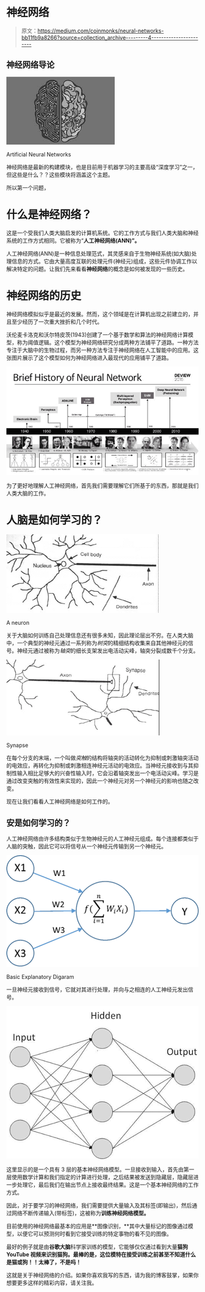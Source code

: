 # 神经网络

> 原文：<https://medium.com/coinmonks/neural-networks-bb11fb9a8266?source=collection_archive---------4----------------------->

## 神经网络导论

![](img/42d0ee202fae2996c35e8eaad310b11c.png)

Artificial Neural Networks

神经网络是最新的构建模块，也是目前用于机器学习的主要高级“深度学习”之一，但这些是什么？？这些模块将涵盖这个主题。

所以第一个问题，

# **什么是神经网络？**

这是一个受我们人类大脑启发的计算机系统。它的工作方式与我们人类大脑和神经系统的工作方式相同。它被称为“**人工神经网络(ANN)”。**

人工神经网络(ANN)是一种信息处理范式，其灵感来自于生物神经系统(如大脑)处理信息的方式。它由大量高度互联的处理元件(神经元)组成，这些元件协调工作以解决特定的问题。让我们先来看看**神经网络**的概念是如何被发现的一些历史。

# 神经网络的历史

神经网络模拟似乎是最近的发展。然而，这个领域是在计算机出现之前建立的，并且至少经历了一次重大挫折和几个时代。

沃伦麦卡洛克和沃尔特皮茨(1943)创建了一个基于数学和算法的神经网络计算模型，称为阈值逻辑。这个模型为神经网络研究分成两种方法铺平了道路。一种方法专注于大脑中的生物过程，而另一种方法专注于神经网络在人工智能中的应用。这张图片展示了这个模型如何为神经网络进入最现代的应用铺平了道路。

![](img/1d6331b8c678a83226e329c7ec7e7086.png)

为了更好地理解人工神经网络，首先我们需要理解它们所基于的东西，那就是我们人类大脑的工作。

# 人脑是如何学习的？

![](img/0cb9e27991a7d941d9aefa35f593f2a6.png)

A neuron

关于大脑如何训练自己处理信息还有很多未知，因此理论层出不穷。在人类大脑中，一个典型的神经元通过一系列称为*树突*的精细结构收集来自其他神经元的信号。神经元通过被称为*轴突*的细长支架发出电活动尖峰，轴突分裂成数千个分支。

![](img/52c23f0ca314978bf8abb71adc58dea3.png)

Synapse

在每个分支的末端，一个叫做*突触*的结构将轴突的活动转化为抑制或刺激轴突活动的电效应，再转化为抑制或刺激相连神经元活动的电效应。当神经元接收到与其抑制性输入相比足够大的兴奋性输入时，它会沿着轴突发出一个电活动尖峰。学习是通过改变突触的有效性来实现的，因此一个神经元对另一个神经元的影响也随之改变。

现在让我们看看人工神经网络是如何工作的。

## 安是如何学习的？

人工神经网络由许多结构类似于生物神经元的人工神经元组成。每个连接都类似于人脑的突触，因此它可以将信号从一个神经元传输到另一个神经元。

![](img/6bda024418c38035f01084c294742f50.png)

Basic Explanatory Digaram

一旦神经元接收到信号，它就对其进行处理，并向与之相连的人工神经元发出信号。

![](img/eba31158af2c523a9ac756b28ee1d14f.png)

这里显示的是一个具有 3 层的基本神经网络模型。一旦接收到输入，首先由第一层使用数学计算和我们指定的计算进行处理，之后结果被发送到隐藏层，隐藏层进一步处理它，最后我们在输出节点上接收最终结果。这是一个基本神经网络的工作方式。

因此，对于要学习的神经网络，我们需要提供大量输入及其标签(即输出)，然后通过网络不断传递输入(带标签)，这被称为**训练神经网络模型。**

目前使用的神经网络最基本的应用是**图像识别，**其中大量标记的图像通过模型，以便它可以预测何时看到它接受训练的特定事物的看不见的图像。

最好的例子就是由**谷歌大脑**科学家训练的模型，它能够仅仅通过看到大量**猫狗 YouTube 视频来识别猫狗。最棒的是，这位模特在接受训练之前甚至不知道什么是猫或狗！！太棒了，不是吗！**

这就是关于神经网络的介绍。如果你喜欢我写的东西，请为我的博客鼓掌，如果你想要更多这样的精彩内容，请关注我。
